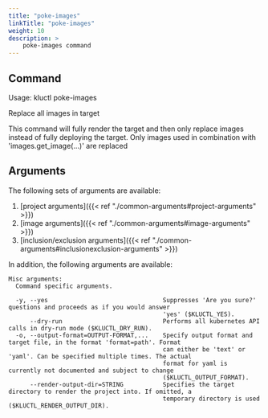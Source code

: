 ```yaml
---
title: "poke-images"
linkTitle: "poke-images"
weight: 10
description: >
    poke-images command
---
```


## Command
<!-- BEGIN SECTION "poke-images" "Usage" false -->
Usage: kluctl poke-images

Replace all images in target

This command will fully render the target and then only replace images instead of fully deploying the target. Only
images used in combination with 'images.get_image(...)' are replaced

<!-- END SECTION -->

## Arguments
The following sets of arguments are available:
1. [project arguments]({{< ref "./common-arguments#project-arguments" >}})
1. [image arguments]({{< ref "./common-arguments#image-arguments" >}})
1. [inclusion/exclusion arguments]({{< ref "./common-arguments#inclusionexclusion-arguments" >}})

In addition, the following arguments are available:
<!-- BEGIN SECTION "poke-images" "Misc arguments" true -->
```
Misc arguments:
  Command specific arguments.

  -y, --yes                                Suppresses 'Are you sure?' questions and proceeds as if you would answer
                                           'yes' ($KLUCTL_YES).
      --dry-run                            Performs all kubernetes API calls in dry-run mode ($KLUCTL_DRY_RUN).
  -o, --output-format=OUTPUT-FORMAT,...    Specify output format and target file, in the format 'format=path'. Format
                                           can either be 'text' or 'yaml'. Can be specified multiple times. The actual
                                           format for yaml is currently not documented and subject to change
                                           ($KLUCTL_OUTPUT_FORMAT).
      --render-output-dir=STRING           Specifies the target directory to render the project into. If omitted, a
                                           temporary directory is used ($KLUCTL_RENDER_OUTPUT_DIR).

```
<!-- END SECTION -->